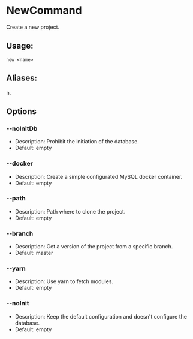 # NewCommand
Create a new project.
## Usage:
```
new <name>
```
## Aliases:
n.
## Options
### --noInitDb
- Description: Prohibit the initiation of the database.
- Default: empty
### --docker
- Description: Create a simple configurated MySQL docker container.
- Default: empty
### --path
- Description: Path where to clone the project.
- Default: empty
### --branch
- Description: Get a version of the project from a specific branch.
- Default: master
### --yarn
- Description: Use yarn to fetch modules.
- Default: empty
### --noInit
- Description: Keep the default configuration and doesn't configure the database.
- Default: empty
